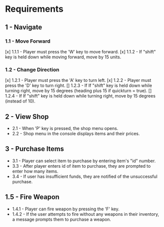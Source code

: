 
# Requirements

## 1 - Navigate
### 1.1 - Move Forward

[x] 1.1.1 - Player must press the 'W' key to move forward.
[x] 1.1.2 - If "shift" key is held down while moving forward, move by 15 units.


### 1.2 - Change Direction
[x] 1.2.1 - Player must press the 'A' key to turn left.
[x] 1.2.2 - Player must press the 'D' key to turn right.
[] 1.2.3 - If If "shift" key is held down while turning right, move by 15 degrees (heading plus 15 if quickturn = true).
[] 1.2.4 - If If "shift" key is held down while turning right, move by 15 degrees (instead of 10).

## 2 - View Shop
- 2.1 - When 'P' key is pressed, the shop menu opens.
- 2.2 - Shop menu in the console displays items and their prices.

## 3 - Purchase Items
- 3.1 - Player can select item to purchase by entering item's "id" number.
- 3.3 - After player enters id of item to purchase, they are prompted to enter how many items.
- 3.4 - If user has insufficient funds, they are notified of the unsuccessful purchase.


## 1.5 - Fire Weapon
- 1.4.1 - Player can fire weapon by pressing the 'F' key.
- 1.4.2 - If the user attempts to fire without any weapons in their inventory, a message prompts them to purchase a weapon.
